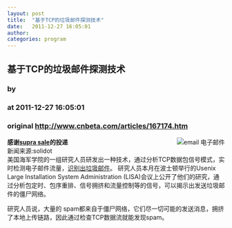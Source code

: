 ```yaml
---
layout: post
title:  "基于TCP的垃圾邮件探测技术"
date:   2011-12-27 16:05:01
author: 
categories: program
---
```


## 基于TCP的垃圾邮件探测技术
### by 
### at 2011-12-27 16:05:01
### original <http://www.cnbeta.com/articles/167174.htm>

<div><a rel="nofollow" href="http://www.cnbeta.com/topics/194.htm"><img src="http://img.cnbeta.com/topics/2010-4-9%208-48-36.gif" alt="email 电子邮件" name="sign" align="right"></a>
        <p><b>感谢<a rel="nofollow" href="http://www.cheapsupraforsaletobuy.com">supra sale</a>的投递</b><br>
新闻来源:solidot<br>
美国海军学院的一组研究人员研发出一种技术，通过分析TCP数据包信号模式，实时检测电子邮件流量，<a rel="nofollow" href="http://www.itworld.com/networking/235527/naval-researchers-pioneer-tcp-based-spam-detection">识别出垃圾邮件</a>。 研究人员本月在波士顿举行的Usenix Large Installation System Administration 
(LISA)会议上公开了他们的研究，通过分析包定时、包序重排、信号拥挤和流量控制等的信号，可以揭示出发送垃圾邮件的僵尸网络。</p>
		<p>研究人员说，大量的
spam都来自于僵尸网络，它们尽一切可能的发送消息，拥挤了本地上传链路，因此通过检查TCP数据流就能发现spam。</p></div>